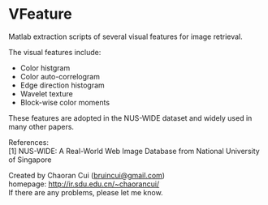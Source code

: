 VFeature
========

Matlab extraction scripts of several visual features for image retrieval.

The visual features include: 

 - Color histgram
 - Color auto-correlogram 
 - Edge direction histogram
 - Wavelet texture
 - Block-wise color moments

These features are adopted in the NUS-WIDE dataset and widely used in many other papers.
 
References:  
[1] NUS-WIDE: A Real-World Web Image Database from National University of Singapore

Created by Chaoran Cui (bruincui@gmail.com)  
homepage: http://ir.sdu.edu.cn/~chaorancui/  
If there are any problems, please let me know.
